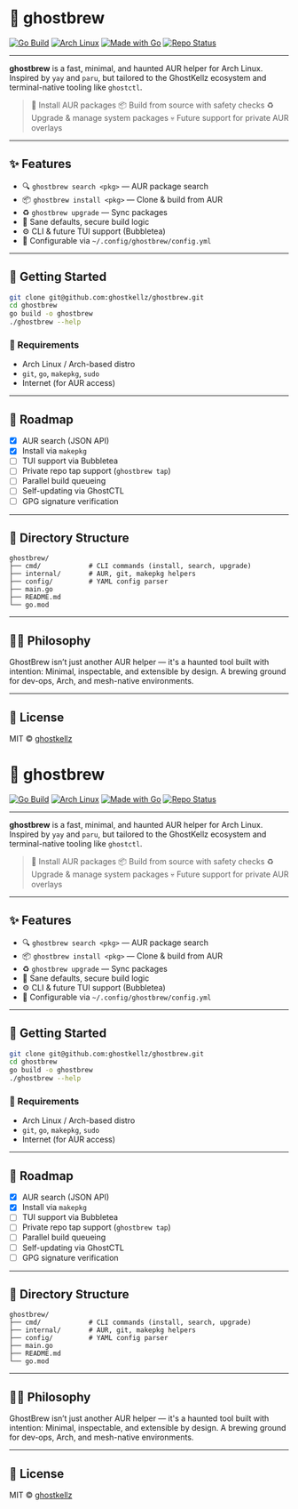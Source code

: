 # 👻 ghostbrew

[![Go Build](https://github.com/ghostkellz/ghostbrew/actions/workflows/go.yml/badge.svg)](https://github.com/ghostkellz/ghostbrew/actions)
[![Arch Linux](https://img.shields.io/badge/platform-Arch%20Linux-1793d1?logo=arch-linux\&logoColor=white)](https://archlinux.org)
[![Made with Go](https://img.shields.io/badge/made%20with-Go-00ADD8?logo=go\&logoColor=white)](https://golang.org)
[![Repo Status](https://img.shields.io/badge/status-active-success?style=flat-square)](https://github.com/ghostkellz/ghostbrew)

---

**ghostbrew** is a fast, minimal, and haunted AUR helper for Arch Linux.
Inspired by `yay` and `paru`, but tailored to the GhostKellz ecosystem and terminal-native tooling like `ghostctl`.

> 🧪 Install AUR packages
> 📦 Build from source with safety checks
> ♻️ Upgrade & manage system packages
> 💀 Future support for private AUR overlays

---

## ✨ Features

* 🔍 `ghostbrew search <pkg>` — AUR package search
* 📦 `ghostbrew install <pkg>` — Clone & build from AUR
* ♻️ `ghostbrew upgrade` — Sync packages
* 🔐 Sane defaults, secure build logic
* ⚙️ CLI & future TUI support (Bubbletea)
* 💪 Configurable via `~/.config/ghostbrew/config.yml`

---

## 🚀 Getting Started

```bash
git clone git@github.com:ghostkellz/ghostbrew.git
cd ghostbrew
go build -o ghostbrew
./ghostbrew --help
```

### 🔧 Requirements

* Arch Linux / Arch-based distro
* `git`, `go`, `makepkg`, `sudo`
* Internet (for AUR access)

---

## 🔮 Roadmap

* [x] AUR search (JSON API)
* [x] Install via `makepkg`
* [ ] TUI support via Bubbletea
* [ ] Private repo tap support (`ghostbrew tap`)
* [ ] Parallel build queueing
* [ ] Self-updating via GhostCTL
* [ ] GPG signature verification

---

## 📂 Directory Structure

```
ghostbrew/
├── cmd/            # CLI commands (install, search, upgrade)
├── internal/       # AUR, git, makepkg helpers
├── config/         # YAML config parser
├── main.go
├── README.md
└── go.mod
```

---

## 🧙‍♂️ Philosophy

GhostBrew isn’t just another AUR helper — it's a haunted tool built with intention:
Minimal, inspectable, and extensible by design. A brewing ground for dev-ops, Arch, and mesh-native environments.

---

## 📝 License

MIT © [ghostkellz](https://github.com/ghostkellz)
# 👻 ghostbrew

[![Go Build](https://github.com/ghostkellz/ghostbrew/actions/workflows/go.yml/badge.svg)](https://github.com/ghostkellz/ghostbrew/actions)
[![Arch Linux](https://img.shields.io/badge/platform-Arch%20Linux-1793d1?logo=arch-linux\&logoColor=white)](https://archlinux.org)
[![Made with Go](https://img.shields.io/badge/made%20with-Go-00ADD8?logo=go\&logoColor=white)](https://golang.org)
[![Repo Status](https://img.shields.io/badge/status-active-success?style=flat-square)](https://github.com/ghostkellz/ghostbrew)

---

**ghostbrew** is a fast, minimal, and haunted AUR helper for Arch Linux.
Inspired by `yay` and `paru`, but tailored to the GhostKellz ecosystem and terminal-native tooling like `ghostctl`.

> 🧪 Install AUR packages
> 📦 Build from source with safety checks
> ♻️ Upgrade & manage system packages
> 💀 Future support for private AUR overlays

---

## ✨ Features

* 🔍 `ghostbrew search <pkg>` — AUR package search
* 📦 `ghostbrew install <pkg>` — Clone & build from AUR
* ♻️ `ghostbrew upgrade` — Sync packages
* 🔐 Sane defaults, secure build logic
* ⚙️ CLI & future TUI support (Bubbletea)
* 💪 Configurable via `~/.config/ghostbrew/config.yml`

---

## 🚀 Getting Started

```bash
git clone git@github.com:ghostkellz/ghostbrew.git
cd ghostbrew
go build -o ghostbrew
./ghostbrew --help
```

### 🔧 Requirements

* Arch Linux / Arch-based distro
* `git`, `go`, `makepkg`, `sudo`
* Internet (for AUR access)

---

## 🔮 Roadmap

* [x] AUR search (JSON API)
* [x] Install via `makepkg`
* [ ] TUI support via Bubbletea
* [ ] Private repo tap support (`ghostbrew tap`)
* [ ] Parallel build queueing
* [ ] Self-updating via GhostCTL
* [ ] GPG signature verification

---

## 📂 Directory Structure

```
ghostbrew/
├── cmd/            # CLI commands (install, search, upgrade)
├── internal/       # AUR, git, makepkg helpers
├── config/         # YAML config parser
├── main.go
├── README.md
└── go.mod
```

---

## 🧙‍♂️ Philosophy

GhostBrew isn’t just another AUR helper — it's a haunted tool built with intention:
Minimal, inspectable, and extensible by design. A brewing ground for dev-ops, Arch, and mesh-native environments.

---

## 📝 License

MIT © [ghostkellz](https://github.com/ghostkellz)

